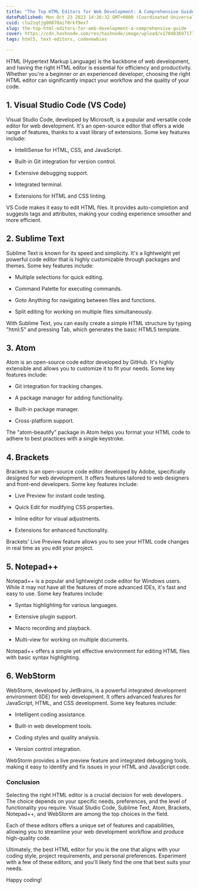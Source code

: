 ```yaml
---
title: "The Top HTML Editors for Web Development: A Comprehensive Guide"
datePublished: Mon Oct 23 2023 14:26:32 GMT+0000 (Coordinated Universal Time)
cuid: clo2zqtjg00070aif8rkf9ex7
slug: the-top-html-editors-for-web-development-a-comprehensive-guide
cover: https://cdn.hashnode.com/res/hashnode/image/upload/v1704836971770/adcde881-db46-4a98-a160-154a3ab67846.jpeg
tags: html5, text-editors, codenewbies

---
```


HTML (Hypertext Markup Language) is the backbone of web development, and having the right HTML editor is essential for efficiency and productivity. Whether you're a beginner or an experienced developer, choosing the right HTML editor can significantly impact your workflow and the quality of your code.

## 1\. Visual Studio Code (VS Code)

Visual Studio Code, developed by Microsoft, is a popular and versatile code editor for web development. It's an open-source editor that offers a wide range of features, thanks to a vast library of extensions. Some key features include:

* IntelliSense for HTML, CSS, and JavaScript.
    
* Built-in Git integration for version control.
    
* Extensive debugging support.
    
* Integrated terminal.
    
* Extensions for HTML and CSS linting.
    

VS Code makes it easy to edit HTML files. It provides auto-completion and suggests tags and attributes, making your coding experience smoother and more efficient.

## 2\. Sublime Text

Sublime Text is known for its speed and simplicity. It's a lightweight yet powerful code editor that is highly customizable through packages and themes. Some key features include:

* Multiple selections for quick editing.
    
* Command Palette for executing commands.
    
* Goto Anything for navigating between files and functions.
    
* Split editing for working on multiple files simultaneously.
    

With Sublime Text, you can easily create a simple HTML structure by typing "html:5" and pressing Tab, which generates the basic HTML5 template.

## 3\. Atom

Atom is an open-source code editor developed by GitHub. It's highly extensible and allows you to customize it to fit your needs. Some key features include:

* Git integration for tracking changes.
    
* A package manager for adding functionality.
    
* Built-in package manager.
    
* Cross-platform support.
    

The "atom-beautify" package in Atom helps you format your HTML code to adhere to best practices with a single keystroke.

## 4\. Brackets

Brackets is an open-source code editor developed by Adobe, specifically designed for web development. It offers features tailored to web designers and front-end developers. Some key features include:

* Live Preview for instant code testing.
    
* Quick Edit for modifying CSS properties.
    
* Inline editor for visual adjustments.
    
* Extensions for enhanced functionality.
    

Brackets' Live Preview feature allows you to see your HTML code changes in real time as you edit your project.

## 5\. Notepad++

Notepad++ is a popular and lightweight code editor for Windows users. While it may not have all the features of more advanced IDEs, it's fast and easy to use. Some key features include:

* Syntax highlighting for various languages.
    
* Extensive plugin support.
    
* Macro recording and playback.
    
* Multi-view for working on multiple documents.
    

Notepad++ offers a simple yet effective environment for editing HTML files with basic syntax highlighting.

## 6\. WebStorm

WebStorm, developed by JetBrains, is a powerful integrated development environment (IDE) for web development. It offers advanced features for JavaScript, HTML, and CSS development. Some key features include:

* Intelligent coding assistance.
    
* Built-in web development tools.
    
* Coding styles and quality analysis.
    
* Version control integration.
    

WebStorm provides a live preview feature and integrated debugging tools, making it easy to identify and fix issues in your HTML and JavaScript code.

### Conclusion

Selecting the right HTML editor is a crucial decision for web developers. The choice depends on your specific needs, preferences, and the level of functionality you require. Visual Studio Code, Sublime Text, Atom, Brackets, Notepad++, and WebStorm are among the top choices in the field.

Each of these editors offers a unique set of features and capabilities, allowing you to streamline your web development workflow and produce high-quality code.

Ultimately, the best HTML editor for you is the one that aligns with your coding style, project requirements, and personal preferences. Experiment with a few of these editors, and you'll likely find the one that best suits your needs.

Happy coding!